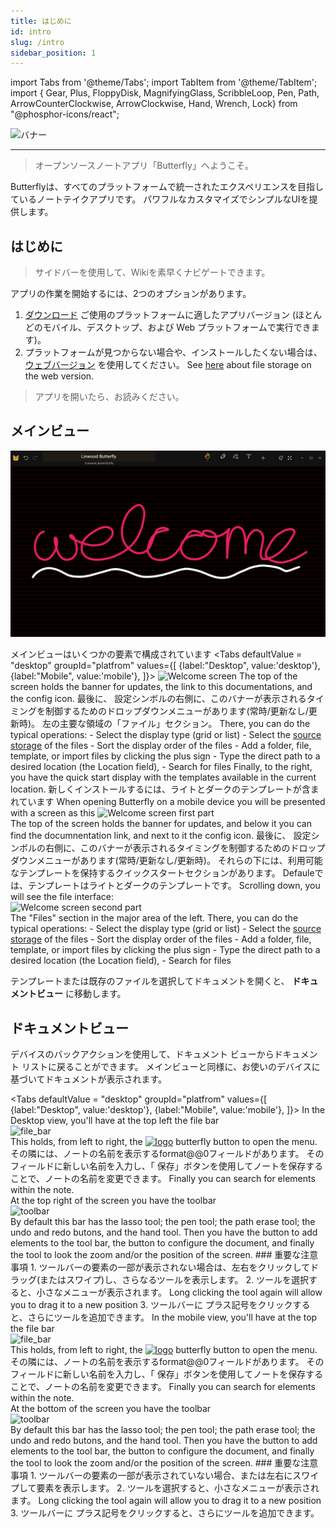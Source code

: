 ```yaml
---
title: はじめに
id: intro
slug: /intro
sidebar_position: 1
---
```


import Tabs from '@theme/Tabs';
import TabItem from '@theme/TabItem';
import { Gear, Plus, FloppyDisk, MagnifyingGlass, ScribbleLoop, Pen, Path, ArrowCounterClockwise, ArrowClockwise, Hand, Wrench, Lock} from "@phosphor-icons/react";

![バナー](/img/banner.png)

---

> オープンソースノートアプリ「Butterfly」へようこそ。

Butterflyは、すべてのプラットフォームで統一されたエクスペリエンスを目指しているノートテイクアプリです。 パワフルなカスタマイズでシンプルなUIを提供します。

## はじめに

> サイドバーを使用して、Wikiを素早くナビゲートできます。


アプリの作業を開始するには、2つのオプションがあります。
1. [ダウンロード](/downloads) ご使用のプラットフォームに適したアプリバージョン (ほとんどのモバイル、デスクトップ、および Web プラットフォームで実行できます)。
2. プラットフォームが見つからない場合や、インストールしたくない場合は、 [ウェブバージョン](https://butterfly.linwood.dev) を使用してください。 See [here](storage#web) about file storage on the web version.

> アプリを開いたら、お読みください。



## メインビュー

![メインビュー](main.png)

メインビューはいくつかの要素で構成されています
<Tabs
    defaultValue = "desktop"
    groupId="platfrom"
        values={[
        {label:"Desktop", value:'desktop'},
 {label:"Mobile", value:'mobile'},
 ]}>
    <TabItem value="desktop">
        ![Welcome screen](/img/welcome_screen_desktop.png)
        The top of the screen holds the banner for updates, the link to this documentations, and the <Gear/> config icon. 最後に、 <Gear/> 設定シンボルの右側に、このバナーが表示されるタイミングを制御するためのドロップダウンメニューがあります(常時/更新なし/更新時)。
        左の主要な領域の「ファイル」セクション。 There, you can do the typical operations:
            - Select the display type (grid or list)
            - Select the [source storage](storage) of the files
            - Sort the display order of the files
            - Add a folder, file, template, or import files by clicking the <Plus/> plus sign
            - Type the direct path to a desired location (the Location field),
            - Search for files
        Finally, to the right, you have the quick start display with the templates available in the current location. 新しくインストールするには、ライトとダークのテンプレートが含まれています
    </TabItem>
    <TabItem value="mobile">
        When opening Butterfly on a mobile device you will be presented with a screen as this
        ![Welcome screen first part](/img/welcome_screen_mobile_1.png)   
        The top of the screen holds the banner for updates, and below it you can find the documnentation link, and next to it the <Gear/> config icon. 最後に、 <Gear/> 設定シンボルの右側に、このバナーが表示されるタイミングを制御するためのドロップダウンメニューがあります(常時/更新なし/更新時)。
        それらの下には、利用可能なテンプレートを保持するクイックスタートセクションがあります。 Defauleでは、テンプレートはライトとダークのテンプレートです。 
        Scrolling down, you will see the file interface:
        \
        ![Welcome screen second part](/img/welcome_screen_mobile_2.png)  
        The "Files" section in the major area of the left. There, you can do the typical operations:
        - Select the display type (grid or list)
        - Select the [source storage](storage) of the files
        - Sort the display order of the files
        - Add a folder, file, template, or import files by clicking the <Plus/> plus sign
        - Type the direct path to a desired location (the Location field),
        - Search for files
    </TabItem>
</Tabs>

テンプレートまたは既存のファイルを選択してドキュメントを開くと、 **ドキュメントビュー** に移動します。


## ドキュメントビュー

デバイスのバックアクションを使用して、ドキュメント ビューからドキュメント リストに戻ることができます。 メインビューと同様に、お使いのデバイスに基づいてドキュメントが表示されます。

<Tabs
    defaultValue = "desktop"
    groupId="platfrom"
        values={[
        {label:"Desktop", value:'desktop'},
 {label:"Mobile", value:'mobile'},
 ]}>
    <TabItem value="desktop">
        In the Desktop view, you'll have at the top left the file bar\
        ![file_bar](/img/document_view_file_bar.png)\
        This holds, from left to right, the 
        [<img alt="logo" src="/img/logo.png" width="16"/>](/img/logo.png)
        butterfly button to open the menu. その隣には、ノートの名前を表示するformat@@0フィールドがあります。 そのフィールドに新しい名前を入力し、「 <FloppyDisk/> 保存」ボタンを使用してノートを保存することで、ノートの名前を変更できます。 Finally you can <MagnifyingGlass/> search for elements within the note.
        \
        At the top right of the screen you have the toolbar\
        ![toolbar](/img/document_view_toolbar.png)\
        By default this bar has the <ScribbleLoop/> lasso tool; the <Pen/> pen tool; the <Path/> path erase tool; the <ArrowCounterClockwise/> undo and <ArrowClockwise/> redo butons, and the <Hand/> hand tool. Then you have the <Plus/> button to add elements to the tool bar, the <Wrench/> button to configure the document, and finally the <Lock/> tool to look the zoom and/or the position of the screen. 
        ### 重要な注意事項
        1. ツールバーの要素の一部が表示されない場合は、左右をクリックしてドラッグ(またはスワイプ)し、さらなるツールを表示します。 
        2. ツールを選択すると、小さなメニューが表示されます。 Long clicking the tool again will allow you to drag it to a new position
        3. ツールバーに <Plus/> プラス記号をクリックすると、さらにツールを追加できます。 
    </TabItem>
    <TabItem value="mobile">
        In the mobile view, you'll have at the top the file bar\
        ![file_bar](/img/document_view_file_bar.png)\
        This holds, from left to right, the 
        [<img alt="logo" src="/img/logo.png" width="16"/>](/img/logo.png)
        butterfly button to open the menu. その隣には、ノートの名前を表示するformat@@0フィールドがあります。 そのフィールドに新しい名前を入力し、「 <FloppyDisk/> 保存」ボタンを使用してノートを保存することで、ノートの名前を変更できます。 Finally you can <MagnifyingGlass/> search for elements within the note.
        \
        At the bottom of the screen you have the toolbar\
        ![toolbar](/img/document_view_toolbar.png)\
        By default this bar has the <ScribbleLoop/> lasso tool; the <Pen/> pen tool; the <Path/> path erase tool; the <ArrowCounterClockwise/> undo and <ArrowClockwise/> redo butons, and the <Hand/> hand tool. Then you have the <Plus/> button to add elements to the tool bar, the <Wrench/> button to configure the document, and finally the <Lock/> tool to look the zoom and/or the position of the screen. 
        ### 重要な注意事項
        1. ツールバーの要素の一部が表示されていない場合、または左右にスワイプして要素を表示します。 
        2. ツールを選択すると、小さなメニューが表示されます。 Long clicking the tool again will allow you to drag it to a new position
        3. ツールバーに <Plus/> プラス記号をクリックすると、さらにツールを追加できます。 
    </TabItem>
</Tabs>
	

